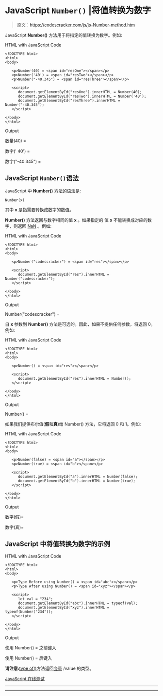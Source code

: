 # JavaScript `Number()` |将值转换为数字

> 原文：<https://codescracker.com/js/js-Number-method.htm>

JavaScript **Number()** 方法用于将指定的值转换为数字。例如:

HTML with JavaScript Code

```
<!DOCTYPE html>
<html>
<body>

   <p>Number(40) = <span id="resOne"></span></p>
   <p>Number('40') = <span id="resTwo"></span></p>
   <p>Number("-40.345") = <span id="resThree"></span></p>

   <script>
      document.getElementById("resOne").innerHTML = Number(40);
      document.getElementById("resTwo").innerHTML = Number('40');
      document.getElementById("resThree").innerHTML = Number("-40.345");
   </script>

</body>
</html>
```

Output

数量(40) =

数字(' 40') =

数字("-40.345") =

## JavaScript `Number()`语法

JavaScript 中 **Number()** 方法的语法是:

```
Number(x)
```

其中 **x** 是指需要转换成数字的数值。

**Number()** 方法返回与数字相同的值 **x** 。如果指定的 值 **x** 不能转换成对应的数字，则返回 [NaN](/js/js-NaN-isNaN.htm#a) 。例如:

HTML with JavaScript Code

```
<!DOCTYPE html>
<html>
<body>

   <p>Number("codescracker") = <span id="res"></span></p>

   <script>
      document.getElementById("res").innerHTML = Number("codescracker");
   </script>

</body>
</html>
```

Output

Number("codescracker") =

自 **x** 参数到 **Number()** 方法是可选的。因此，如果不提供任何参数，将返回 0。例如:

HTML with JavaScript Code

```
<!DOCTYPE html>
<html>
<body>

   <p>Number() = <span id="res"></span></p>

   <script>
      document.getElementById("res").innerHTML = Number();
   </script>

</body>
</html>
```

Output

Number() =

如果我们提供布尔值(**假**和**真**)给 Number() 方法，它将返回 0 和 1。例如:

HTML with JavaScript Code

```
<!DOCTYPE html>
<html>
<body>

   <p>Number(false) = <span id="a"></span></p>
   <p>Number(true) = <span id="b"></span></p>

   <script>
      document.getElementById("a").innerHTML = Number(false);
      document.getElementById("b").innerHTML = Number(true);
   </script>

</body>
</html>
```

Output

数字(假)=

数字(真)=

## JavaScript 中将值转换为数字的示例

HTML with JavaScript Code

```
<!DOCTYPE html>
<html>
<body>

   <p>Type Before using Number() = <span id="abc"></span></p>
   <p>Type After using Number() = <span id="xyz"></span></p>

   <script>
      let val = "234";
      document.getElementById("abc").innerHTML = typeof(val);
      document.getElementById("xyz").innerHTML = typeof(Number("234"));
   </script>

</body>
</html>
```

Output

使用 Number() = 之前键入

使用 Number() = 后键入

**请注意:**[type of()](/js/js-typeof.htm)方法返回[变量](/js/js-variables.htm) /value 的类型。

[JavaScript 在线测试](/exam/showtest.php?subid=6)

* * *

* * *